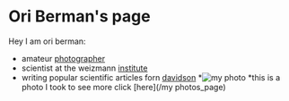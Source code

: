 # Ori Berman's page
Hey I am ori berman: 
* amateur [photographer](https://oriberman.myportfolio.com/)
* scientist at the weizmann [institute](https://www.weizmann.ac.il/CSB/Shalev-Benami/group-members)
* writing popular scientific articles forn [davidson](https://davidson.weizmann.ac.il/authors/%D7%90%D7%95%D7%A8%D7%99-%D7%91%D7%A8%D7%9E%D7%9F)
*![my photo](DSC_0147.jpg)
*this is a photo I took to see more click [here](/my photos_page)